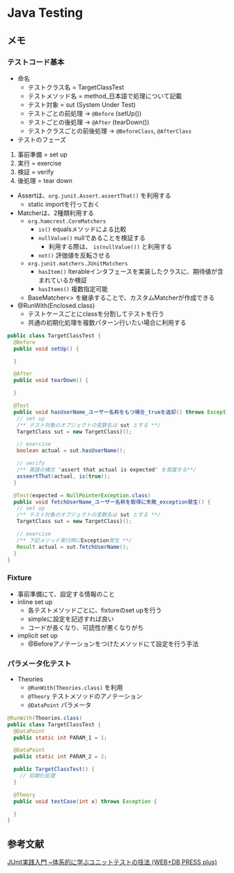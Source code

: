 # Java Testing

## メモ

### テストコード基本
- 命名
  - テストクラス名 = TargetClassTest
  - テストメソッド名 = method_日本語で処理について記載
  - テスト対象 = sut (System Under Test)
  - テストごとの前処理 -> `@Before` (setUp())
  - テストごとの後処理 -> `@After` (tearDown())
  - テストクラスごとの前後処理 -> `@BeforeClass`, `@AfterClass`
- テストのフェーズ
1. 事前準備 = set up
2. 実行 = exercise
3. 検証 = verify
4. 後処理 = tear down
- Assertは、`org.junit.Assert.assertThat()` を利用する
  - static importを行っておく
- Matcherは、2種類利用する
  - `org.hamcrest.CoreMatchers`
    - `is()`  equalsメソッドによる比較
    - `nullValue()`  nullであることを検証する
      - 利用する際は、 `is(nullValue())` と利用する
    - `not()` 評価値を反転させる
  - `org.junit.matchers.JUnitMatchers`
    - `hasItem()` Iterableインタフェースを実装したクラスに、期待値が含まれているか検証
    - `hasItems()` 複数指定可能
  - BaseMatcher<> を継承することで、カスタムMatcherが作成できる
- @RunWith(Enclosed.class)
  - テストケースごとにclassを分割してテストを行う
  - 共通の初期化処理を複数パターン行いたい場合に利用する

```java
public class TargetClassTest {
  @Before
  public void setUp() {

  }

  @After
  public void tearDown() {

  }

  @Test
  public void hasUserName_ユーザー名称をもつ場合_trueを返却() throws Exception {
   // set up
   /** テスト対象のオブジェクトの変数名は sut とする **/
   TargetClass sut = new TargetClass)();

   // exercise
   boolean actual = sut.hasUserName();

   // verify
   /** 英語の構文 "assert that actual is expected" を意識する**/
   asseertThat(actual, is(true));
  }

  @Test(expected = NullPointerException.class)
  public void fetchUserName_ユーザー名称を取得に失敗_exception発生() {
   // set up
   /** テスト対象のオブジェクトの変数名は sut とする **/
   TargetClass sut = new TargetClass)();

   // exercise
   /** 下記メソッド実行時にException発生 **/
   Result actual = sut.fetchUserName();
  }
}
```

### Fixture
- 事前準備にて、設定する情報のこと
- inline set up
  - 各テストメソッドごとに、fixtureのset upを行う
  - simpleに設定を記述すれば良い
  - コードが長くなり、可読性が悪くなりがち
- implicit set up
  - @Beforeアノテーションをつけたメソッドにて設定を行う手法

### パラメータ化テスト
- Theories
  - `@RunWith(Theories.class)` を利用
  - `@Theory` テストメソッドのアノテーション
  - `@DataPoint` パラメータ
```java
@RunWith(Theories.class)
public class TargetClassTest {
  @DataPoint
  public static int PARAM_1 = 1;

  @DataPoint
  public static int PARAM_2 = 2;

  public TargetClassTest() {
    // 初期化処理
  }

  @Theory
  public void testCase(int x) throws Exception {

  }
}
```

## 参考文献
[JUnit実践入門 ~体系的に学ぶユニットテストの技法 (WEB+DB PRESS plus)](https://www.amazon.co.jp/JUnit%E5%AE%9F%E8%B7%B5%E5%85%A5%E9%96%80-%E4%BD%93%E7%B3%BB%E7%9A%84%E3%81%AB%E5%AD%A6%E3%81%B6%E3%83%A6%E3%83%8B%E3%83%83%E3%83%88%E3%83%86%E3%82%B9%E3%83%88%E3%81%AE%E6%8A%80%E6%B3%95-WEB-PRESS-plus/dp/477415377X/ref=sr_1_1?ie=UTF8&qid=1495546152&sr=8-1&keywords=junit+%E5%AE%9F%E8%B7%B5%E5%85%A5%E9%96%80)